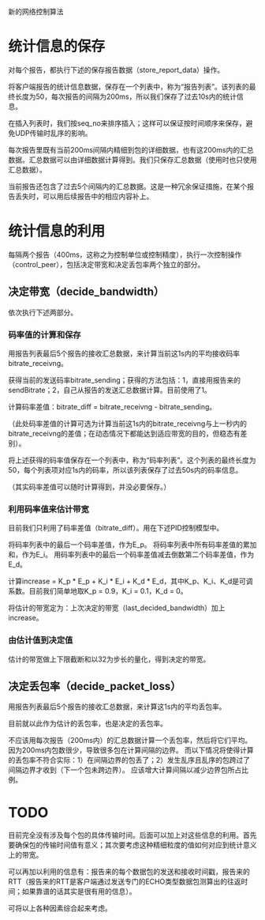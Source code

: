 新的网络控制算法

# 统计信息的保存

对每个报告，都执行下述的保存报告数据（store_report_data）操作。

将客户端报告的统计信息数据，保存在一个列表中，称为“报告列表”。该列表的最终长度为50，每次报告的间隔为200ms，所以我们保存了过去10s内的统计信息。

在插入列表时，我们按seq_no来排序插入；这样可以保证按时间顺序来保存，避免UDP传输时乱序的影响。

每次报告里既有当前200ms间隔内精细到包的详细数据，也有这200ms内的汇总数据。汇总数据可以由详细数据计算得到。我们只保存汇总数据（使用时也只使用汇总数据）。

当前报告还包含了过去5个间隔内的汇总数据。这是一种冗余保证措施，在某个报告丢失时，可以用后续报告中的相应内容补上。

# 统计信息的利用

每隔两个报告（400ms，这称之为控制单位或控制精度），执行一次控制操作（control_peer），包括决定带宽和决定丢包率两个独立的部分。

## 决定带宽（decide_bandwidth）

依次执行下述两部分。

### 码率值的计算和保存

用报告列表最后5个报告的接收汇总数据，来计算当前这1s内的平均接收码率bitrate_receivng。

获得当前的发送码率bitrate_sending；获得的方法包括：1，直接用报告来的sendBitrate；2，自己从报告的发送汇总数据计算。目前使用了1。

计算码率差值：bitrate_diff = bitrate_receivng - bitrate_sending。

（此处码率差值的计算可选为计算当前这1s内的bitrate_receivng与上一秒内的bitrate_receivng的差值；在动态情况下都能达到适应带宽的目的，但稳态有差别）。

将上述获得的码率值保存在一个列表中，称为“码率列表”。这个列表的最终长度为50，每个列表项对应1s内的码率，所以该列表保存了过去50s内的码率信息。

（其实码率差值可以随时计算得到，并没必要保存。）

### 利用码率值来估计带宽

目前我们只利用了码率差值（bitrate_diff）。用在下述PID控制模型中。

将码率列表中的最后一个码率差值，作为E_p。
将码率列表中所有码率差值的累加和，作为E_i。
用码率列表中的最后一个码率差值减去倒数第二个码率差值，作为E_d。

计算increase = K_p * E_p + K_i * E_i + K_d * E_d，其中K_p、K_i、K_d是可调系数。目前我们简单地取K_p = 0.9，K_i = 0.1，K_d = 0。

将估计的带宽定为：上次决定的带宽（last_decided_bandwidth）加上increase。

### 由估计值到决定值

估计的带宽做上下限截断和以32为步长的量化，得到决定的带宽。

## 决定丢包率（decide_packet_loss）

用报告列表最后5个报告的接收汇总数据，来计算这1s内的平均丢包率。

目前就以此作为估计的丢包率，也是决定的丢包率。

不应该用每次报告（200ms内）的汇总数据计算一个丢包率，然后将它们平均。因为200ms内包数很少，导致很多包在计算间隔的边界。
而以下情况将使得计算的丢包率不符合实际：1）在间隔边界的包丢了；2）发生乱序且乱序的包跨过了间隔边界才收到（下一个包未跨边界）。
应该增大计算间隔以减少边界包所占比例。

# TODO

目前完全没有涉及每个包的具体传输时间。后面可以加上对这些信息的利用。首先要确保包的传输时间值有意义；其次要考虑这种精细粒度的值如何对应到统计意义上的带宽。

可以再加以利用的信息有：报告来的每个数据包的发送和接收时间戳，报告来的RTT（报告来的RTT是客户端通过发送专门的ECHO类型数据包测算出的往返时间；如果靠谱的话其实是很有用的信息）。

可将以上各种因素综合起来考虑。